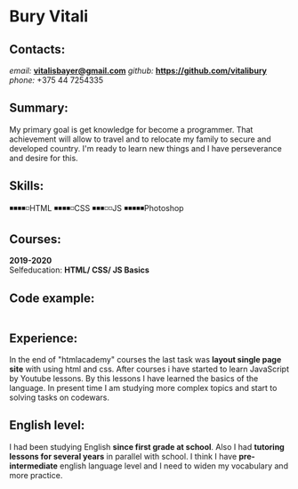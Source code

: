 # Bury Vitali
## Contacts:
*email:* **vitalisbayer@gmail.com**
*github:* **https://github.com/vitalibury**
*phone:* +375 44 7254335
## Summary:
My primary goal is get knowledge for become a programmer. That achievement will allow to travel and to relocate my family
to secure and developed country. I'm ready to learn new things and I have perseverance and desire for this.
## Skills:
◾◾◾◾◽HTML
◾◾◾◾◽CSS
◾◾◾◽◽JS
◾◾◾◾◾Photoshop
## Courses:
**2019-2020**  
    Selfeducation: **HTML/ CSS/ JS Basics**
## Code example:
```
```
## Experience:
In the end of "htmlacademy" courses the last task was **layout single page site** with using html and css. After courses i have started to learn JavaScript by Youtube lessons. By this lessons I have learned the basics of the language. In present time I am studying more complex topics and start to solving tasks on codewars.
## English level:
I had been studying English **since first grade at school**. Also I had **tutoring lessons for several years** in parallel with school.
I think I have **pre-intermediate** english language level and I need to widen my vocabulary and more practice.

